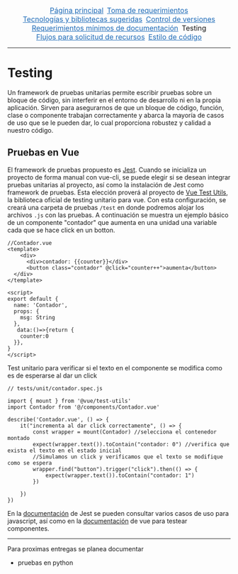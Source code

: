 <div class="topnav">
  <a href="https://conacyt-dai.github.io/protocolo-desarrollo/">Página principal</a>
  <a href="toma_de_requerimientos">Toma de requerimientos</a>
  <a href="tecnologias_y_bibliotecas">Tecnologías y bibliotecas sugeridas</a>
  <a href="control_versiones">Control de versiones</a>
  <a href="documentacion_de_proyectos">Requerimientos mínimos de documentación</a>
  <span>Testing</span>
  <a href="solicitud_de_recursos">Flujos para solicitud de recursos</a>
  <a href="estilo_de_codigo">Estilo de código</a>
</div>
<hr />


# Testing

Un framework de pruebas unitarias permite escribir pruebas sobre un bloque de código, sin interferir en el entorno de desarrollo ni en la propia aplicación. Sirven para asegurarnos de que un bloque de código, función, clase o componente trabajan correctamente y abarca la mayoría de casos de uso que se le pueden dar, lo cual proporciona robustez y calidad a nuestro código.

## Pruebas en Vue
El framework de pruebas propuesto es [Jest](https://jestjs.io/). Cuando se inicializa un proyecto de forma manual con vue-cli, se puede elegir si se desean integrar pruebas unitarias al proyecto, así como la instalación de Jest como framework de pruebas. Esta elección proverá al proyecto de [Vue Test Utils](https://vue-test-utils.vuejs.org/), la biblioteca oficial de testing unitario para vue. Con esta configuración, se creará una carpeta de pruebas `/test` en donde podremos alojar los archivos `.js` con las pruebas. A continuación se muestra un ejemplo básico de un componente "contador" que aumenta en una unidad una variable cada que se hace click en un botton.


```
//Contador.vue
<template>
    <div>
      <div>contador: {{counter}}</div>
      <button class="contador" @click="counter++">aumenta</button>
  </div>
</template>

<script>
export default {
  name: 'Contador',
  props: {
    msg: String
  },
   data:()=>{return {
    counter:0
  }},
}
</script>
```
Test unitario para verificar si el texto en el componente se modifica como es de esperarse al dar un click 

```
// tests/unit/contador.spec.js

import { mount } from '@vue/test-utils'
import Contador from '@/components/Contador.vue'

describe('Contador.vue', () => {
    it("incrementa al dar click correctamente", () => {
        const wrapper = mount(Contador) //selecciona el contenedor montado
        expect(wrapper.text()).toContain("contador: 0") //verifica que exista el texto en el estado inicial
        //Simulamos un click y verificamos que el texto se modifique como se espera 
        wrapper.find("button").trigger("click").then(() => {
            expect(wrapper.text()).toContain("contador: 1")
        })

    })
})

```

En la [documentación](https://jestjs.io/docs/getting-started) de Jest se pueden consultar varios casos de uso para javascript, así como en la [documentación](https://vue-test-utils.vuejs.org/) de vue para testear componentes.

___

Para proximas entregas se planea documentar 
* pruebas en python




<hr style="display:none" />
<style>.topnav{font-size:1rem;display:flex;justify-content:center;flex-wrap:wrap;}.topnav>a,span{margin-inline:4px;}.topnav>a{color:#1e6bb8;}.topnav>a:hover{text-decoration:none;color:#159957;}</style>
